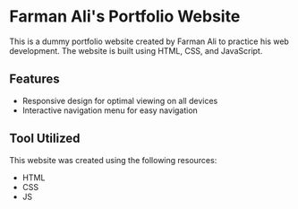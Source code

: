 # Farman Ali's Portfolio Website

This is a dummy portfolio website created by Farman Ali to practice his web development. The website is built using HTML, CSS, and JavaScript.

## Features

- Responsive design for optimal viewing on all devices
- Interactive navigation menu for easy navigation

## Tool Utilized

This website was created using the following resources:

- HTML
- CSS
- JS


